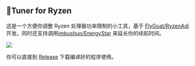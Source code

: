 ## 🐎Tuner for Ryzen

这是一个方便你调整 Ryzen 处理器功率限制的小工具，基于 [FlyGoat/RyzenAdj](https://github.com/FlyGoat/RyzenAdj) 开发。同时还支持调用[imbushuo/EnergyStar](https://github.com/imbushuo/EnergyStar) 来延长你的续航时间。

![](https://i.imgur.com/mlBMEMP.png)

你可以直接到 [Release](https://github.com/Archeb/RyzenTuner/releases) 下载编译好的程序使用。